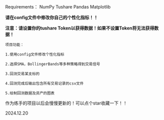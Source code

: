 Requirements： NumPy Tushare Pandas Matplotlib

**请在config文件中修改你自己的个性化指标！！**

**注意：请设置你的tushare Token以获得数据！如果不设置Token将无法获得数据！**

    项目功能：
    
    1.使用config文件修改个性化指标
    
    2.选择SMA，BollingerBands等多种策略得到交易信号
    
    3.回测交易某支标的
    
    4.回测完成后输出包含所有交易记录的csv文件
    
    5.绘制回测数据及资产的图表


作为练手的项目以后会慢慢更新的！可以点个star收藏一下！！

2024.12.20